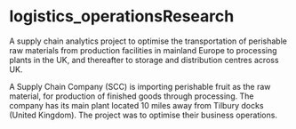 # logistics_operationsResearch
A supply chain analytics project to optimise the transportation of perishable raw materials from production facilities in mainland Europe to processing plants in the UK, and thereafter to storage and distribution centres across UK.


A Supply Chain Company (SCC) is importing perishable fruit as the raw material, for production of finished goods 
through processing. The company has its main plant located 10 miles away from Tilbury docks (United Kingdom). 
The project was to optimise their business operations.

